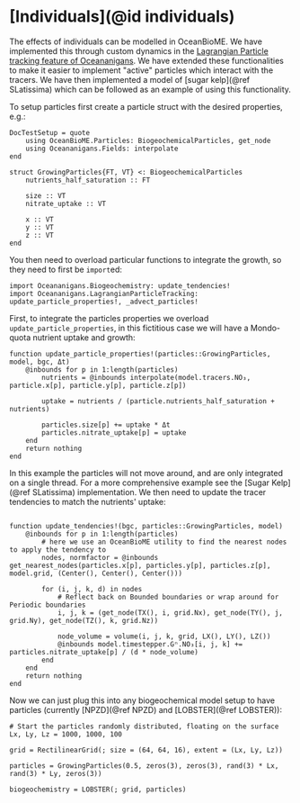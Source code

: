 # [Individuals](@id individuals)

The effects of individuals can be modelled in OceanBioME. We have implemented this through custom dynamics in the [Lagrangian Particle tracking feature of Oceananigans](https://clima.github.io/OceananigansDocumentation/stable/model_setup/lagrangian_particles/). We have extended these functionalities to make it easier to implement "active" particles which interact with the tracers. We have then implemented a model of [sugar kelp](@ref SLatissima) which can be followed as an example of using this functionality.

To setup particles first create a particle struct with the desired properties, e.g.:
```@meta
DocTestSetup = quote
    using OceanBioME.Particles: BiogeochemicalParticles, get_node
    using Oceananigans.Fields: interpolate
end
```

```@example particles
struct GrowingParticles{FT, VT} <: BiogeochemicalParticles 
    nutrients_half_saturation :: FT

    size :: VT
    nitrate_uptake :: VT

    x :: VT
    y :: VT
    z :: VT
end
```

You then need to overload particular functions to integrate the growth, so they need to first be `import`ed:

```@example particles
import Oceananigans.Biogeochemistry: update_tendencies!
import Oceananigans.LagrangianParticleTracking: update_particle_properties!, _advect_particles!
```

First, to integrate the particles properties we overload `update_particle_properties`, in this fictitious case we will have a Mondo-quota nutrient uptake and growth:

```@example particles
function update_particle_properties!(particles::GrowingParticles, model, bgc, Δt)
    @inbounds for p in 1:length(particles)
        nutrients = @inbounds interpolate(model.tracers.NO₃, particle.x[p], particle.y[p], particle.z[p])

        uptake = nutrients / (particle.nutrients_half_saturation + nutrients)

        particles.size[p] += uptake * Δt
        particles.nitrate_uptake[p] = uptake
    end
    return nothing
end
```

In this example the particles will not move around, and are only integrated on a single thread. For a more comprehensive example see the [Sugar Kelp](@ref SLatissima) implementation. We then need to update the tracer tendencies to match the nutrients' uptake:

```@example particles

function update_tendencies!(bgc, particles::GrowingParticles, model)
    @inbounds for p in 1:length(particles)
        # here we use an OceanBioME utility to find the nearest nodes to apply the tendency to
        nodes, normfactor = @inbounds get_nearest_nodes(particles.x[p], particles.y[p], particles.z[p], model.grid, (Center(), Center(), Center()))

        for (i, j, k, d) in nodes 
            # Reflect back on Bounded boundaries or wrap around for Periodic boundaries
            i, j, k = (get_node(TX(), i, grid.Nx), get_node(TY(), j, grid.Ny), get_node(TZ(), k, grid.Nz))

            node_volume = volume(i, j, k, grid, LX(), LY(), LZ())
            @inbounds model.timestepper.Gⁿ.NO₃[i, j, k] += particles.nitrate_uptake[p] / (d * node_volume)
        end
    end
    return nothing
end
```

Now we can just plug this into any biogeochemical model setup to have particles (currently [NPZD](@ref NPZD) and [LOBSTER](@ref LOBSTER)):

```@example particles
# Start the particles randomly distributed, floating on the surface
Lx, Ly, Lz = 1000, 1000, 100

grid = RectilinearGrid(; size = (64, 64, 16), extent = (Lx, Ly, Lz))

particles = GrowingParticles(0.5, zeros(3), zeros(3), rand(3) * Lx, rand(3) * Ly, zeros(3))

biogeochemistry = LOBSTER(; grid, particles)
```
